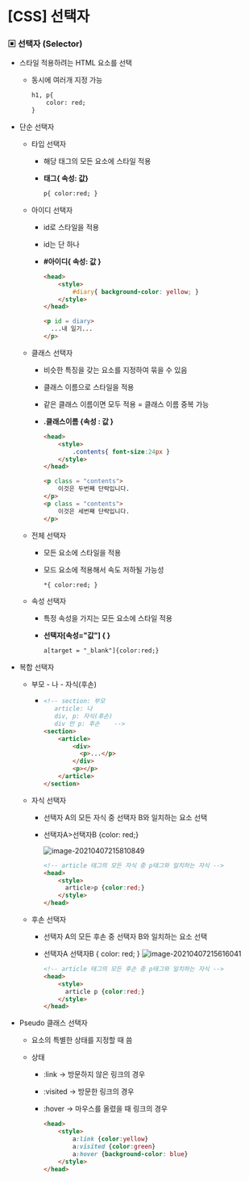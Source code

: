 # [CSS] 선택자



### ▣ 선택자 (Selector)

* 스타일 적용하려는 HTML 요소를 선택
  * 동시에 여러개 지정 가능

    ```html
    h1, p{
    	color: red;
    }
    ```

* 단순 선택자

  * 타입 선택자

    * 해당 태그의 모든 요소에 스타일 적용

    * **태그{ 속성: 값}**

      ```html
      p{ color:red; }
      ```

  * 아이디 선택자

    * id로 스타일을 적용

    * id는 단 하나

    * **#아이디{ 속성: 값 }**

      ```html
      <head>
          <style>
              #diary{ background-color: yellow; }
          </style>
      </head>
      
      <p id = diary>
      	...내 일기...
      </p>
      ```

  * 클래스 선택자

    * 비슷한 특징을 갖는 요소를 지정하여 묶을 수 있음

    * 클래스 이름으로 스타일을 적용

    * 같은 클래스 이름이면 모두 적용 = 클래스 이름 중복 가능

    * **.클래스이름 {속성 : 값 }**

      ```html
      <head>
          <style>
              .contents{ font-size:24px }
          </style>
      </head>
      
      <p class = "contents">
          이것은 두번째 단락입니다.
      </p>
      <p class = "contents">
          이것은 세번째 단락입니다.
      </p>
      ```

  * 전체 선택자

    * 모든 요소에 스타일을 적용

    * 모드 요소에 적용해서 속도 저하될 가능성

      ```html
      *{ color:red; }
      ```

  * 속성 선택자

    * 특정 속성을 가지는 모든 요소에 스타일 적용

    * **선택자[속성="값"] { }**

      ```html
      a[target = "_blank"]{color:red;}
      ```

* 복합 선택자

  * 부모 - 나 - 자식(후손)

    * ```html
      <!-- section: 부모
      	 article: 나
      	 div, p: 자식(후손)
      	 div 안 p: 후손 	-->
      <section>
          <article>
              <div>
              	<p>...</p>
              </div>
              <p></p>
          </article>
      </section>
      ```

  * 자식 선택자

    * 선택자 A의 모든 자식 중 선택자 B와 일치하는 요소 선택

    * 선택자A>선택자B {color: red;}

      ![image-20210407215810849](C:\Users\user\AppData\Roaming\Typora\typora-user-images\image-20210407215810849.png)

      ```html
      <!-- article 태그의 모든 자식 중 p태그와 일치하는 자식 -->
      <head>
          <style>
          	article>p {color:red;}
          </style>
      </head>
      ```

  * 후손 선택자

    * 선택자 A의 모든 후손 중 선택자 B와 일치하는 요소 선택

    * 선택자A 선택자B { color: red; }
      ![image-20210407215616041](C:\Users\user\AppData\Roaming\Typora\typora-user-images\image-20210407215616041.png)

      ```html
      <!-- article 태그의 모든 후손 중 p태그와 일치하는 자식 -->
      <head>
          <style>
          	article p {color:red;}
          </style>
      </head>
      ```

* Pseudo 클래스 선택자

  * 요소의 특별한 상태를 지정할 때 씀

  * 상태

    * :link	→	방문하지 않은 링크의 경우

    * :visited	→	방문한 링크의 경우

    * :hover	→	마우스를 올렸을 때 링크의 경우

      ```html
      <head>
          <style>
              a:link {color:yellow}
              a:visited {color:green}
              a:hover {background-color: blue}
          </style>
      </head>
      ```